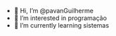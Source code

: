 - 👋 Hi, I’m @pavanGuilherme
- 👀 I’m interested in programação
- 🌱 I’m currently learning sistemas


<!---
pavanGuilherme/pavanGuilherme is a ✨ special ✨ repository because its `README.md` (this file) appears on your GitHub profile.
You can click the Preview link to take a look at your changes.
--->
